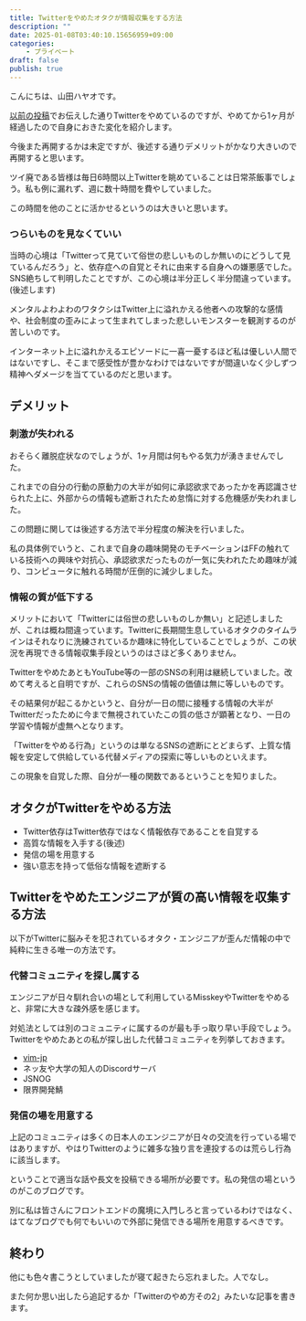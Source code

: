 ```yaml
---
title: Twitterをやめたオタクが情報収集をする方法
description: ""
date: 2025-01-08T03:40:10.15656959+09:00
categories:
    - プライベート
draft: false
publish: true
---
```


こんにちは、山田ハヤオです。

[以前の投稿](/blog/posts/20241211/i-started-some-projects/)でお伝えした通りTwitterをやめているのですが、やめてから1ヶ月が経過したので自身におきた変化を紹介します。

今後また再開するかは未定ですが、後述する通りデメリットがかなり大きいので再開すると思います。

ツイ廃である皆様は毎日6時間以上Twitterを眺めていることは日常茶飯事でしょう。私も例に漏れず、週に数十時間を費やしていました。

この時間を他のことに活かせるというのは大きいと思います。

### つらいものを見なくていい

当時の心境は「Twitterって見ていて俗世の悲しいものしか無いのにどうして見ているんだろう」と、依存症への自覚とそれに由来する自身への嫌悪感でした。SNS絶ちして判明したことですが、この心境は半分正しく半分間違っています。(後述します)

メンタルよわよわのワタクシはTwitter上に溢れかえる他者への攻撃的な感情や、社会制度の歪みによって生まれてしまった悲しいモンスターを観測するのが苦しいのです。

インターネット上に溢れかえるエピソードに一喜一憂するほど私は優しい人間ではないですし、そこまで感受性が豊かなわけではないですが間違いなく少しずつ精神へダメージを当てているのだと思います。

## デメリット

### 刺激が失われる

おそらく離脱症状なのでしょうが、1ヶ月間は何もやる気力が湧きませんでした。

これまでの自分の行動の原動力の大半が如何に承認欲求であったかを再認識させられた上に、外部からの情報も遮断されたため怠惰に対する危機感が失われました。

この問題に関しては後述する方法で半分程度の解決を行いました。

私の具体例でいうと、これまで自身の趣味開発のモチベーションはFFの触れている技術への興味や対抗心、承認欲求だったものが一気に失われたため趣味が減り、コンピュータに触れる時間が圧倒的に減少しました。

### 情報の質が低下する

メリットにおいて「Twitterには俗世の悲しいものしか無い」と記述しましたが、これは概ね間違っています。Twitterに長期間生息しているオタクのタイムラインはそれなりに洗練されているか趣味に特化していることでしょうが、この状況を再現できる情報収集手段というのはさほど多くありません。

TwitterをやめたあともYouTube等の一部のSNSの利用は継続していました。改めて考えると自明ですが、これらのSNSの情報の価値は無に等しいものです。

その結果何が起こるかというと、自分が一日の間に接種する情報の大半がTwitterだったために今まで無視されていたこの質の低さが顕著となり、一日の学習や情報が虚無へとなります。

「Twitterをやめる行為」というのは単なるSNSの遮断にとどまらず、上質な情報を安定して供給している代替メディアの探索に等しいものといえます。

この現象を自覚した際、自分が一種の関数であるということを知りました。

## オタクがTwitterをやめる方法

- Twitter依存はTwitter依存ではなく情報依存であることを自覚する
- 高質な情報を入手する(後述)
- 発信の場を用意する
- 強い意志を持って低俗な情報を遮断する

## Twitterをやめたエンジニアが質の高い情報を収集する方法

以下がTwitterに脳みそを犯されているオタク・エンジニアが歪んだ情報の中で純粋に生きる唯一の方法です。

### 代替コミュニティを探し属する

エンジニアが日々馴れ合いの場として利用しているMisskeyやTwitterをやめると、非常に大きな疎外感を感じます。

対処法としては別のコミュニティに属するのが最も手っ取り早い手段でしょう。Twitterをやめたあとの私が探し出した代替コミュニティを列挙しておきます。

- [vim-jp](https://vim-jp.org/docs/chat.html)
- ネッ友や大学の知人のDiscordサーバ
- JSNOG
- 限界開発鯖

### 発信の場を用意する

上記のコミュニティは多くの日本人のエンジニアが日々の交流を行っている場ではありますが、やはりTwitterのように雑多な独り言を連投するのは荒らし行為に該当します。

ということで適当な話や長文を投稿できる場所が必要です。私の発信の場というのがこのブログです。

別に私は皆さんにフロントエンドの魔境に入門しろと言っているわけではなく、はてなブログでも何でもいいので外部に発信できる場所を用意するべきです。

## 終わり

他にも色々書こうとしていましたが寝て起きたら忘れました。人でなし。

また何か思い出したら追記するか「Twitterのやめ方その2」みたいな記事を書きます。
